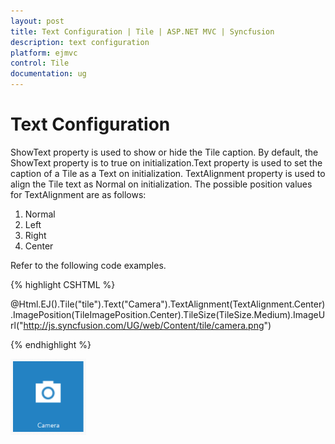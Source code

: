 ```yaml
---
layout: post
title: Text Configuration | Tile | ASP.NET MVC | Syncfusion
description: text configuration
platform: ejmvc
control: Tile
documentation: ug
---
```


# Text Configuration

ShowText property is used to show or hide the Tile caption. By default, the ShowText property is to true on initialization.Text property is used to set the caption of a Tile as a Text on initialization. TextAlignment property is used to align the Tile text as Normal on initialization. The possible position values for TextAlignment are as follows: 

1. Normal
2. Left
3. Right
4. Center



Refer to the following code examples.


{% highlight CSHTML %}

@Html.EJ().Tile("tile").Text("Camera").TextAlignment(TextAlignment.Center).ImagePosition(TileImagePosition.Center).TileSize(TileSize.Medium).ImageUrl("http://js.syncfusion.com/UG/web/Content/tile/camera.png")

{% endhighlight %}



![](Text-Configuration_images/Text-Configuration_img1.png)



